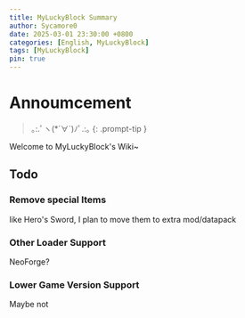 ```yaml
---
title: MyLuckyBlock Summary
author: Sycamore0
date: 2025-03-01 23:30:00 +0800
categories: [English, MyLuckyBlock]
tags: [MyLuckyBlock]
pin: true
---
```


# Annoumcement

> ｡:.ﾟヽ(*´∀`)ﾉﾟ.:｡
{: .prompt-tip }

Welcome to MyLuckyBlock's Wiki~

## Todo
### Remove special Items
like Hero's Sword, I plan to move them to extra mod/datapack
### Other Loader Support
NeoForge?
### Lower Game Version Support
Maybe not